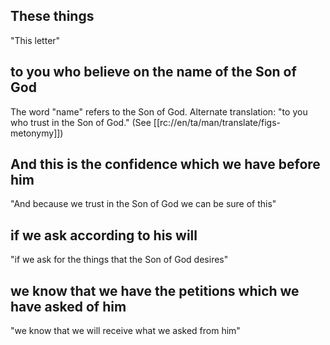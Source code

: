 ## These things ##

"This letter"

## to you who believe on the name of the Son of God ##

The word "name" refers to the Son of God. Alternate translation: "to you who trust in the Son of God." (See [[rc://en/ta/man/translate/figs-metonymy]])

## And this is the confidence which we have before him ##

"And because we trust in the Son of God we can be sure of this"

## if we ask according to his will ##

"if we ask for the things that the Son of God desires"

## we know that we have the petitions which we have asked of him ##

"we know that we will receive what we asked from him"